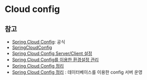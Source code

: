 # Cloud config

## 참고
- [Spring Cloud Config](https://docs.spring.io/spring-cloud-config/docs/current/reference/html/): 공식
- [SpringCloudConfig](https://coe.gitbook.io/guide/config/springcloudconfig)
- [Spring Cloud Config Server/Client 설정](https://zayson.tistory.com/entry/%EB%82%98-%ED%98%BC%EC%9E%90-%EC%8A%A4%ED%94%84%EB%A7%81%EB%B6%80%ED%8A%B8-2-Spring-Cloud-Config-ServerClient-%EC%84%A4%EC%A0%95)
- [Spring Cloud Config를 이용한 환경설정 관리](https://twer.tistory.com/entry/Spring-Cloud-Config-Spring-Cloud-Config%EB%A5%BC-%EC%9D%B4%EC%9A%A9%ED%95%9C-%ED%99%98%EA%B2%BD%EC%84%A4%EC%A0%95-%EA%B4%80%EB%A6%AC)
- [Spring Cloud Config 정리](https://withhamit.tistory.com/718) 
- [Spring Cloud Config 정리](https://velog.io/@jooh95/Spring-Cloud-Config-%EC%A0%95%EB%A6%AC) : 데이터베이스를 이용한 config 서버 운영